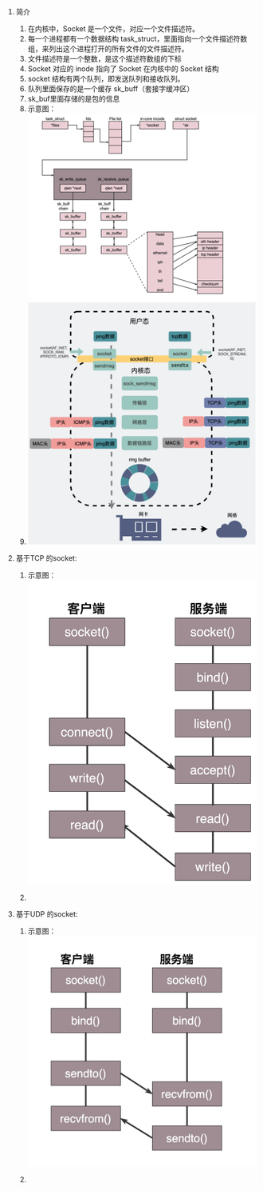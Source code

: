 1. 简介
    1. 在内核中，Socket 是一个文件，对应一个文件描述符。
    2. 每一个进程都有一个数据结构 task_struct，里面指向一个文件描述符数组，来列出这个进程打开的所有文件的文件描述符。
    3. 文件描述符是一个整数，是这个描述符数组的下标
    4. Socket 对应的 inode 指向了 Socket 在内核中的 Socket 结构
    5. socket 结构有两个队列，即发送队列和接收队列。
    6. 队列里面保存的是一个缓存 sk_buff（套接字缓冲区）
    7. sk_buf里面存储的是包的信息
    8. 示意图：![图片](./IMG/10.%20socket%20编程.md/17aa91b0.png)
    9. ![Img](./IMG/99.%20socket%20编程.md/img-20240603165117.png)



2. 基于TCP 的socket:
    1. 示意图：![图片](./IMG/10.%20socket%20编程.md/7e15fdf4.png)

    2. 
3. 基于UDP 的socket:
    1. 示意图：![图片](./IMG/10.%20socket%20编程.md/8232bcbd.png)

    2. 
